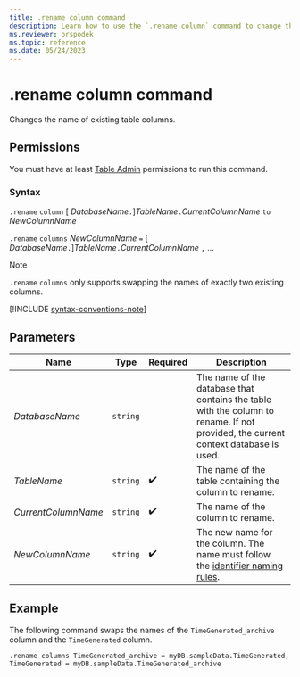 ```yaml
---
title: .rename column command
description: Learn how to use the `.rename column` command to change the name of a column in an existing table.
ms.reviewer: orspodek
ms.topic: reference
ms.date: 05/24/2023
---
```

# .rename column command

Changes the name of existing table columns.

## Permissions

You must have at least [Table Admin](../management/access-control/role-based-access-control.md) permissions to run this command.

### Syntax

`.rename` `column` [ *DatabaseName*`.`]*TableName*`.`*CurrentColumnName* `to` *NewColumnName*

`.rename` `columns` *NewColumnName* `=` [ *DatabaseName*`.`]*TableName*`.`*CurrentColumnName* `,` ...

> [!NOTE]
> `.rename` `columns` only supports swapping the names of exactly two existing columns.

[!INCLUDE [syntax-conventions-note](../../includes/syntax-conventions-note.md)]

## Parameters

|Name|Type|Required|Description|
|--|--|--|--|
|*DatabaseName*| `string` ||The name of the database that contains the table with the column to rename. If not provided, the current context database is used.|
|*TableName*| `string` | :heavy_check_mark:|The name of the table containing the column to rename.|
|*CurrentColumnName*| `string` | :heavy_check_mark:|The name of the column to rename.|
|*NewColumnName*| `string` | :heavy_check_mark:|The new name for the column. The name must follow the [identifier naming rules](../query/schema-entities/entity-names.md).|

## Example

The following command swaps the names of the `TimeGenerated_archive` column and the `TimeGenerated` column.

```kusto
.rename columns TimeGenerated_archive = myDB.sampleData.TimeGenerated, TimeGenerated = myDB.sampleData.TimeGenerated_archive
```
